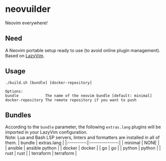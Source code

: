 # neovuilder
Neovim everywhere!

## Need
A Neovim portable setup ready to use (to avoid online plugin management).  
Based on [LazyVim](https://github.com/LazyVim/LazyVim).

## Usage
```
./build.sh [bundle] [docker-repository]

Options:
bundle            The name of the neovim bundle [default: minimal]
docker-repository The remote repository if you want to push
```

## Bundles
According to the `bundle` parameter, the following `extras.lang` plugins will be imported in your LazyVim configuration.  
Note: Lua and Bash LSP servers, linters and formatters are installed in all of them.
| bundle    | extras.lang    |
|:---------:|:--------------:|
| minimal   | NONE           |
| ansible   | ansible python |
| docker    | docker         |
| go        | go             |
| python    | python         |
| rust      | rust           |
| terraform | terraform      |
